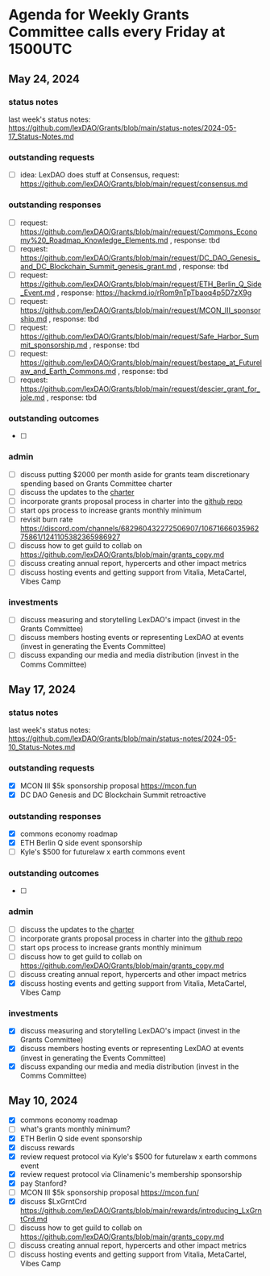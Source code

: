 # Agenda for Weekly Grants Committee calls every Friday at 1500UTC
## May 24, 2024
### status notes
last week's status notes: https://github.com/lexDAO/Grants/blob/main/status-notes/2024-05-17_Status-Notes.md

### outstanding requests
- [ ] idea: LexDAO does stuff at Consensus, request: https://github.com/lexDAO/Grants/blob/main/request/consensus.md

### outstanding responses
- [ ] request: https://github.com/lexDAO/Grants/blob/main/request/Commons_Economy%20_Roadmap_Knowledge_Elements.md , response: tbd
- [ ] request: https://github.com/lexDAO/Grants/blob/main/request/DC_DAO_Genesis_and_DC_Blockchain_Summit_genesis_grant.md , response: tbd
- [ ] request: https://github.com/lexDAO/Grants/blob/main/request/ETH_Berlin_Q_Side_Event.md , response: https://hackmd.io/rRom9nTpTbaoq4p5D7zX9g
- [ ] request: https://github.com/lexDAO/Grants/blob/main/request/MCON_III_sponsorship.md , response: tbd
- [ ] request: https://github.com/lexDAO/Grants/blob/main/request/Safe_Harbor_Summit_sponsorship.md , response: tbd
- [ ] request: https://github.com/lexDAO/Grants/blob/main/request/bestape_at_Futurelaw_and_Earth_Commons.md , response: tbd
- [ ] request: https://github.com/lexDAO/Grants/blob/main/request/descier_grant_for_jole.md , response: tbd

### outstanding outcomes
- [ ] 

### admin
- [ ] discuss putting $2000 per month aside for grants team discretionary spending based on Grants Committee charter
- [ ] discuss the updates to the [charter](https://gitbook.lexdao.net/)
- [ ] incorporate grants proposal process in charter into the [github repo](https://github.com/lexDAO/Grants)
- [ ] start ops process to increase grants monthly minimum
- [ ] revisit burn rate https://discord.com/channels/682960432272506907/1067166603596275861/1241105382365986927
- [ ] discuss how to get guild to collab on https://github.com/lexDAO/Grants/blob/main/grants_copy.md
- [ ] discuss creating annual report, hypercerts and other impact metrics
- [ ] discuss hosting events and getting support from Vitalia, MetaCartel, Vibes Camp

### investments
- [ ] discuss measuring and storytelling LexDAO's impact (invest in the Grants Committee)
- [ ] discuss members hosting events or representing LexDAO at events (invest in generating the Events Committee)
- [ ] discuss expanding our media and media distribution (invest in the Comms Committee)
      
## May 17, 2024
### status notes
last week's status notes: https://github.com/lexDAO/Grants/blob/main/status-notes/2024-05-10_Status-Notes.md

### outstanding requests
- [x] MCON III $5k sponsorship proposal https://mcon.fun
- [x] DC DAO Genesis and DC Blockchain Summit retroactive

### outstanding responses
- [x] commons economy roadmap
- [x] ETH Berlin Q side event sponsorship
- [ ] Kyle's $500 for futurelaw x earth commons event

### outstanding outcomes
- [ ] 

### admin
- [ ] discuss the updates to the [charter](https://gitbook.lexdao.net/)
- [ ] incorporate grants proposal process in charter into the [github repo](https://github.com/lexDAO/Grants)
- [ ] start ops process to increase grants monthly minimum
- [ ] discuss how to get guild to collab on https://github.com/lexDAO/Grants/blob/main/grants_copy.md
- [ ] discuss creating annual report, hypercerts and other impact metrics
- [x] discuss hosting events and getting support from Vitalia, MetaCartel, Vibes Camp

### investments
- [x] discuss measuring and storytelling LexDAO's impact (invest in the Grants Committee)
- [x] discuss members hosting events or representing LexDAO at events (invest in generating the Events Committee)
- [x] discuss expanding our media and media distribution (invest in the Comms Committee)

## May 10, 2024
- [x] commons economy roadmap
- [ ] what's grants monthly minimum?
- [x] ETH Berlin Q side event sponsorship
- [x] discuss rewards 
- [x] review request protocol via Kyle's $500 for futurelaw x earth commons event
- [x] review request protocol via Clinamenic's membership sponsorship
- [x] pay Stanford?
- [ ] MCON III $5k sponsorship proposal https://mcon.fun/
- [x] discuss $LxGrntCrd https://github.com/lexDAO/Grants/blob/main/rewards/introducing_LxGrntCrd.md
- [ ] discuss how to get guild to collab on https://github.com/lexDAO/Grants/blob/main/grants_copy.md
- [ ] discuss creating annual report, hypercerts and other impact metrics
- [ ] discuss hosting events and getting support from Vitalia, MetaCartel, Vibes Camp
